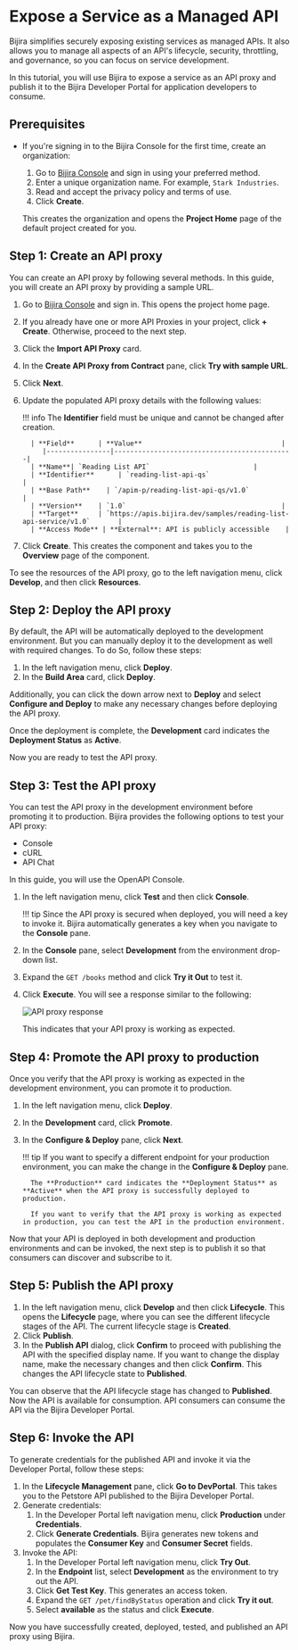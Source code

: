 # Expose a Service as a Managed API

Bijira simplifies securely exposing existing services as managed APIs. It also allows you to manage all aspects of an API's lifecycle, security, throttling, and governance, so you can focus on service development.

In this tutorial, you will use Bijira to expose a service as an API proxy and publish it to the Bijira Developer Portal for application developers to consume.

## Prerequisites

- If you're signing in to the Bijira Console for the first time, create an organization:
    1. Go to [Bijira Console](https://console.bijira.dev/) and sign in using your preferred method.
    2. Enter a unique organization name. For example, `Stark Industries`.
    3. Read and accept the privacy policy and terms of use.
    4. Click **Create**.

  This creates the organization and opens the **Project Home** page of the default project created for you.

## Step 1: Create an API proxy

You can create an API proxy by following several methods. In this guide, you will create an API proxy by providing a sample URL.

1. Go to [Bijira Console](https://console.bijira.dev/) and sign in. This opens the project home page.
2. If you already have one or more API Proxies in your project, click **+ Create**. Otherwise, proceed to the next step.
3. Click the **Import API Proxy** card.
4. In the **Create API Proxy from Contract** pane, click **Try with sample URL**.
5. Click **Next**.
6. Update the populated API proxy details with the following values:

    !!! info
         The **Identifier** field must be unique and cannot be changed after creation.

         | **Field**      | **Value**                                   |
            |----------------|---------------------------------------------|
         | **Name**| `Reading List API`                          |
         | **Identifier**      | `reading-list-api-qs`                          |
         | **Base Path**    | `/apim-p/reading-list-api-qs/v1.0`                                    |
         | **Version**    | `1.0`                                       |
         | **Target**     | `https://apis.bijira.dev/samples/reading-list-api-service/v1.0`       |
         | **Access Mode** | **External**: API is publicly accessible    |

7. Click **Create**. This creates the component and takes you to the **Overview** page of the component.

To see the resources of the API proxy, go to the left navigation menu, click **Develop**, and then click **Resources**.

## Step 2: Deploy the API proxy

By default, the API will be automatically deployed to the development environment. But you can manually deploy it to the development as well with required changes. To do So, follow these steps:

1. In the left navigation menu, click **Deploy**.
2. In the **Build Area** card, click **Deploy**.

Additionally, you can click the down arrow next to **Deploy** and select **Configure and Deploy** to make any necessary changes before deploying the API proxy.

Once the deployment is complete, the **Development** card indicates the **Deployment Status** as **Active**.

Now you are ready to test the API proxy.

## Step 3: Test the API proxy

You can test the API proxy in the development environment before promoting it to production. Bijira provides the following options to test your API proxy:

- Console
- cURL
- API Chat

In this guide, you will use the OpenAPI Console.

1. In the left navigation menu, click **Test** and then click **Console**.

    !!! tip
         Since the API proxy is secured when deployed, you will need a key to invoke it. Bijira automatically generates a key when you navigate to the **Console** pane.

2. In the **Console** pane, select **Development** from the environment drop-down list.
3. Expand the `GET /books` method and click **Try it Out** to test it.
4. Click **Execute**. You will see a response similar to the following:

   ![API proxy response](../assets/img/tutorials/api-proxy-response.png)

   This indicates that your API proxy is working as expected.

## Step 4: Promote the API proxy to production

Once you verify that the API proxy is working as expected in the development environment, you can promote it to production.

1. In the left navigation menu, click **Deploy**.
2. In the **Development** card, click **Promote**.
3. In the **Configure & Deploy** pane, click **Next**.

    !!! tip
         If you want to specify a different endpoint for your production environment, you can make the change in the **Configure & Deploy** pane.

         The **Production** card indicates the **Deployment Status** as **Active** when the API proxy is successfully deployed to production.

         If you want to verify that the API proxy is working as expected in production, you can test the API in the production environment.

Now that your API is deployed in both development and production environments and can be invoked, the next step is to publish it so that consumers can discover and subscribe to it.

## Step 5: Publish the API proxy

1. In the left navigation menu, click **Develop** and then click **Lifecycle**. This opens the **Lifecycle** page, where you can see the different lifecycle stages of the API. The current lifecycle stage is **Created**.
2. Click **Publish**.
3. In the **Publish API** dialog, click **Confirm** to proceed with publishing the API with the specified display name. If you want to change the display name, make the necessary changes and then click **Confirm**. This changes the API lifecycle state to **Published**.

You can observe that the API lifecycle stage has changed to **Published**. Now the API is available for consumption. API consumers can consume the API via the Bijira Developer Portal.

## Step 6: Invoke the API

To generate credentials for the published API and invoke it via the Developer Portal, follow these steps:

1. In the **Lifecycle Management** pane, click **Go to DevPortal**. This takes you to the Petstore API published to the Bijira Developer Portal.
2. Generate credentials:
    1. In the Developer Portal left navigation menu, click **Production** under **Credentials**.
    2. Click **Generate Credentials**. Bijira generates new tokens and populates the **Consumer Key** and **Consumer Secret** fields.
3. Invoke the API:
    1. In the Developer Portal left navigation menu, click **Try Out**.
    2. In the **Endpoint** list, select **Development** as the environment to try out the API.
    3. Click **Get Test Key**. This generates an access token.
    4. Expand the `GET /pet/findByStatus` operation and click **Try it out**.
    5. Select **available** as the status and click **Execute**.

Now you have successfully created, deployed, tested, and published an API proxy using Bijira.
